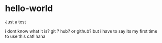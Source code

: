 # hello-world
Just a  test

i dont know what it is? git ? hub? or github? but i have to say its my first time to
use this cat! haha
